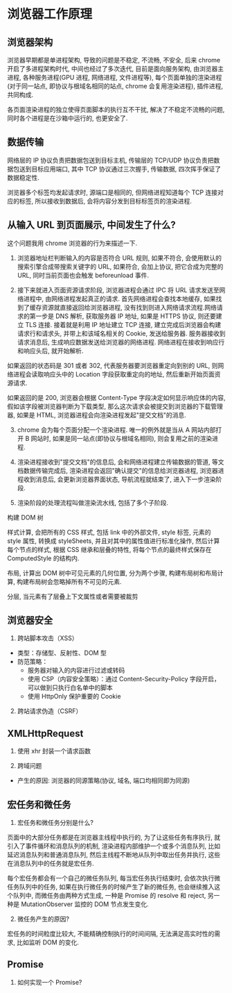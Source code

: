 # 浏览器工作原理

## 浏览器架构

浏览器早期都是单进程架构, 导致的问题是不稳定, 不流畅, 不安全, 后来 chrome 开启了多进程架构时代, 中间也经过了多次迭代, 目前是面向服务架构, 由浏览器主进程, 各种服务进程(GPU 进程, 网络进程, 文件进程等), 每个页面单独的渲染进程(对于同一站点, 即协议与根域名相同的站点, chrome 会复用渲染进程), 插件进程, 共同构成.

各页面渲染进程的独立使得页面脚本的执行互不干扰, 解决了不稳定不流畅的问题, 同时各个进程是在沙箱中运行的, 也更安全了.

## 数据传输

网络层的 IP 协议负责把数据包送到目标主机, 传输层的 TCP/UDP 协议负责把数据包送到目标应用端口, 其中 TCP 协议通过三次握手, 传输数据, 四次挥手保证了数据稳定性.

浏览器多个标签均发起请求时, 源端口是相同的, 但网络进程知道每个 TCP 连接对应的标签, 所以接收到数据后, 会将内容分发到目标标签页的渲染进程.

## 从输入 URL 到页面展示, 中间发生了什么?

这个问题我用 chrome 浏览器的行为来描述一下.

1. 浏览器地址栏判断输入的内容是否符合 URL 规则, 如果不符合, 会使用默认的搜索引擎合成带搜索关键字的 URL, 如果符合, 会加上协议, 把它合成为完整的 URL, 同时当前页面也会触发 beforeunload 事件.

2. 接下来就进入页面资源请求阶段, 浏览器进程会通过 IPC 将 URL 请求发送至网络进程中, 由网络进程发起真正的请求. 首先网络进程会查找本地缓存, 如果找到了缓存资源就直接返回给浏览器进程, 没有找到则进入网络请求流程.网络请求的第一步是 DNS 解析, 获取服务器 IP 地址, 如果是 HTTPS 协议, 则还要建立 TLS 连接. 接着就是利用 IP 地址建立 TCP 连接, 建立完成后浏览器会构建请求行和请求头, 并带上和该域名相关的 Cookie, 发送给服务器. 服务器接收到请求消息后, 生成响应数据发送给浏览器的网络进程. 网络进程在接收到响应行和响应头后, 就开始解析.

如果返回的状态码是 301 或者 302, 代表服务器要浏览器重定向到别的 URL, 则网络进程会读取响应头中的 Location 字段获取重定向的地址, 然后重新开始页面资源请求.

如果返回的是 200, 浏览器会根据 Content-Type 字段决定如何显示响应体的内容, 假如该字段被浏览器判断为下载类型, 那么这次请求会被提交到浏览器的下载管理器, 如果是 HTML, 浏览器进程会向渲染进程发起"提交文档"的消息.

3. chrome 会为每个页面分配一个渲染进程. 唯一的例外就是当从 A 网站内部打开 B 网站时, 如果是同一站点(即协议与根域名相同), 则会复用之前的渲染进程.

4. 渲染进程接收到"提交文档"的信息后, 会和网络进程建立传输数据的管道, 等文档数据传输完成后, 渲染进程会返回"确认提交"的信息给浏览器进程, 浏览器进程收到消息后, 会更新浏览器界面状态, 导航流程就结束了, 进入下一步渲染阶段.

5. 渲染阶段的处理流程叫做渲染流水线, 包括了多个子阶段.

构建 DOM 树

样式计算, 会把所有的 CSS 样式, 包括 link 中的外部文件, style 标签, 元素的 style 属性, 转换成 styleSheets, 并且对其中的属性值进行标准化操作, 然后计算每个节点的样式, 根据 CSS 继承和层叠的特性, 将每个节点的最终样式保存在 ComputedStyle 的结构内.

布局, 计算出 DOM 树中可见元素的几何位置, 分为两个步骤, 构建布局树和布局计算, 构建布局树会忽略掉所有不可见的元素.

分层, 当元素有了层叠上下文属性或者需要被裁剪

## 浏览器安全

1. 跨站脚本攻击（XSS）

- 类型：存储型、反射性、DOM 型
- 防范策略：
  - 服务器对输入的内容进行过滤或转码
  - 使用 CSP（内容安全策略）：通过 Content-Security-Policy 字段开启，可以做到只执行白名单中的脚本
  - 使用 HttpOnly 保护重要的 Cookie

2. 跨站请求伪造（CSRF）

## XMLHttpRequest

1. 使用 xhr 封装一个请求函数

2. 跨域问题

- 产生的原因: 浏览器的同源策略(协议, 域名, 端口均相同即为同源)

## 宏任务和微任务

1. 宏任务和微任务分别是什么?

页面中的大部分任务都是在浏览器主线程中执行的, 为了让这些任务有序执行, 就引入了事件循环和消息队列的机制, 渲染进程内部维护一个或多个消息队列, 比如延迟消息队列和普通消息队列, 然后主线程不断地从队列中取出任务并执行, 这些在消息队列中的任务就是宏任务.

每个宏任务都会有一个自己的微任务队列, 每当宏任务执行结束时, 会依次执行微任务队列中的任务, 如果在执行微任务的时候产生了新的微任务, 也会继续推入这个队列中, 而微任务由两种方式生成, 一种是 Promise 的 resolve 和 reject, 另一种是 MutationObserver 监控的 DOM 节点发生变化.

2. 微任务产生的原因?

宏任务的时间粒度比较大, 不能精确控制执行的时间间隔, 无法满足高实时性的需求, 比如监听 DOM 的变化.

## Promise

1. 如何实现一个 Promise?
